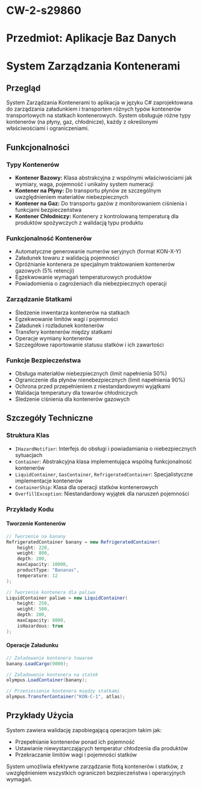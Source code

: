 # CW-2-s29860

# Przedmiot: Aplikacje Baz Danych
# System Zarządzania Kontenerami

## Przegląd
System Zarządzania Kontenerami to aplikacja w języku C# zaprojektowana do zarządzania załadunkiem i transportem różnych typów kontenerów transportowych na statkach kontenerowych. System obsługuje różne typy kontenerów (na płyny, gaz, chłodnicze), każdy z określonymi właściwościami i ograniczeniami.

## Funkcjonalności

### Typy Kontenerów
- **Kontener Bazowy:** Klasa abstrakcyjna z wspólnymi właściwościami jak wymiary, waga, pojemność i unikalny system numeracji
- **Kontener na Płyny:** Do transportu płynów ze szczególnym uwzględnieniem materiałów niebezpiecznych
- **Kontener na Gaz:** Do transportu gazów z monitorowaniem ciśnienia i funkcjami bezpieczeństwa
- **Kontener Chłodniczy:** Kontenery z kontrolowaną temperaturą dla produktów spożywczych z walidacją typu produktu

### Funkcjonalność Kontenerów
- Automatyczne generowanie numerów seryjnych (format KON-X-Y)
- Załadunek towaru z walidacją pojemności
- Opróżnianie kontenera ze specjalnym traktowaniem kontenerów gazowych (5% retencji)
- Egzekwowanie wymagań temperaturowych produktów
- Powiadomienia o zagrożeniach dla niebezpiecznych operacji

### Zarządzanie Statkami
- Śledzenie inwentarza kontenerów na statkach
- Egzekwowanie limitów wagi i pojemności
- Załadunek i rozładunek kontenerów
- Transfery kontenerów między statkami
- Operacje wymiany kontenerów
- Szczegółowe raportowanie statusu statków i ich zawartości

### Funkcje Bezpieczeństwa
- Obsługa materiałów niebezpiecznych (limit napełnienia 50%)
- Ograniczenie dla płynów nienebezpiecznych (limit napełnienia 90%)
- Ochrona przed przepełnieniem z niestandardowymi wyjątkami
- Walidacja temperatury dla towarów chłodniczych
- Śledzenie ciśnienia dla kontenerów gazowych

## Szczegóły Techniczne

### Struktura Klas
- `IHazardNotifier`: Interfejs do obsługi i powiadamiania o niebezpiecznych sytuacjach
- `Container`: Abstrakcyjna klasa implementująca wspólną funkcjonalność kontenerów
- `LiquidContainer`, `GasContainer`, `RefrigeratedContainer`: Specjalistyczne implementacje kontenerów
- `ContainerShip`: Klasa dla operacji statków kontenerowych
- `OverfillException`: Niestandardowy wyjątek dla naruszeń pojemności

### Przykłady Kodu

#### Tworzenie Kontenerów
```csharp
// Tworzenie na banany
RefrigeratedContainer banany = new RefrigeratedContainer(
    height: 220, 
    weight: 800, 
    depth: 200, 
    maxCapacity: 10000, 
    productType: "Bananas", 
    temperature: 12
);

// Tworzenie kontenera dla paliwa
LiquidContainer paliwo = new LiquidContainer(
    height: 250, 
    weight: 500, 
    depth: 200, 
    maxCapacity: 8000, 
    isHazardous: true
);
```

#### Operacje Załadunku
```csharp
// Załadowanie kontenera towarem
banany.LoadCargo(9000);

// Załadowanie kontenera na statek
olympus.LoadContainer(banany);

// Przeniesienie kontenera między statkami
olympus.TransferContainer("KON-C-1", atlas);
```

## Przykłady Użycia

System zawiera walidację zapobiegającą operacjom takim jak:
- Przepełnianie kontenerów ponad ich pojemność
- Ustawianie niewystarczających temperatur chłodzenia dla produktów
- Przekraczanie limitów wagi i pojemności statków

System umożliwia efektywne zarządzanie flotą kontenerów i statków, z uwzględnieniem wszystkich ograniczeń bezpieczeństwa i operacyjnych wymagań.
